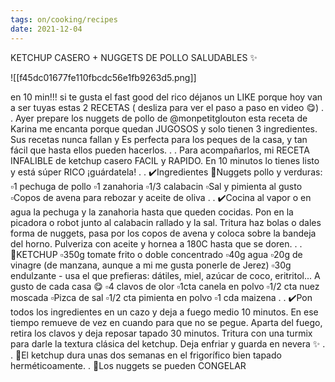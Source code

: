 ```yaml
---
tags: on/cooking/recipes
date: 2021-12-04
---
```

KETCHUP CASERO + NUGGETS DE POLLO SALUDABLES ✨

![[f45dc01677fe110fbcdc56e1fb9263d5.png]]

en 10 min!!! si te gusta el fast good del rico déjanos un LIKE porque hoy van a ser tuyas estas 2 RECETAS ( desliza para ver el paso a paso en video 😋)
.
.
Ayer prepare los nuggets de pollo de @monpetitglouton esta receta de Karina me encanta porque quedan JUGOSOS y solo tienen 3 ingredientes. Sus recetas nunca fallan y Es perfecta para los peques de la casa, y tan fácil que hasta ellos pueden hacerlos.
.
.
Para acompañarlos, mi RECETA INFALIBLE de ketchup casero FACIL y RAPIDO. En 10 minutos lo tienes listo y está súper RICO ¡guárdatela!
.
.
✔️Ingredientes
🔹Nuggets pollo y verduras:
▫️1 pechuga de pollo
▫️1 zanahoria
▫️1/3 calabacin
▫️Sal y pimienta al gusto
▫️Copos de avena para rebozar y aceite de oliva
.
. ✔️Cocina al vapor o en agua la pechuga y la zanahoria hasta que queden cocidas. Pon en la picadora o robot junto al calabacin rallado y la sal. Tritura haz bolas o dales forma de nuggets, pasa por los copos de avena y coloca sobre la bandeja del horno. Pulveriza con aceite y hornea a 180C hasta que se doren.
.
.
🔹KETCHUP
▫️350g tomate frito o doble concentrado
▫️40g agua
▫️20g de vinagre (de manzana, aunque a mi me gusta ponerle de Jerez)
▫️30g endulzante - usa el que prefieras: dátiles, miel, azúcar de coco, eritritol... A gusto de cada casa 😋
▫️4 clavos de olor
▫️1cta canela en polvo
▫️1/2 cta nuez moscada
▫️Pizca de sal
▫️1/2 cta pimienta en polvo
▫️1 cda maizena
.
.
✔️Pon todos los ingredientes en un cazo y deja a fuego medio 10 minutos. En ese tiempo remueve de vez en cuando para que no se pegue. Aparta del fuego, retira los clavos y deja reposar tapado 30 minutos. Tritura con una turmix para darle la textura clásica del ketchup. Deja enfriar y guarda en nevera ✨
.
.
🌟El ketchup dura unas dos semanas en el frigorífico bien tapado herméticoamente.
.
🌟Los nuggets se pueden CONGELAR
